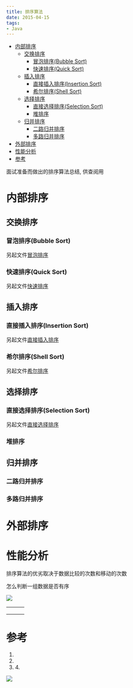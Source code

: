 ```yaml
---
title: 排序算法
date: 2015-04-15
tags:
- Java
---
```

<!-- TOC -->

- [内部排序](#内部排序)
    - [交换排序](#交换排序)
        - [冒泡排序(Bubble Sort)](#冒泡排序bubble-sort)
        - [快速排序(Quick Sort)](#快速排序quick-sort)
    - [插入排序](#插入排序)
        - [直接插入排序(Insertion Sort)](#直接插入排序insertion-sort)
        - [希尔排序(Shell Sort)](#希尔排序shell-sort)
    - [选择排序](#选择排序)
        - [直接选择排序(Selection Sort)](#直接选择排序selection-sort)
        - [堆排序](#堆排序)
    - [归并排序](#归并排序)
        - [二路归并排序](#二路归并排序)
        - [多路归并排序](#多路归并排序)
- [外部排序](#外部排序)
- [性能分析](#性能分析)
- [参考](#参考)

<!-- /TOC -->

面试准备而做出的排序算法总结, 供查阅用

# 内部排序

## 交换排序

### 冒泡排序(Bubble Sort)

另起文件[冒泡排序](./02.BubbleSort.md)

### 快速排序(Quick Sort)

另起文件[快速排序](./03.QuickSort.md)

## 插入排序

### 直接插入排序(Insertion Sort)

另起文件[直接插入排序](./04.InsertionSort.md)

### 希尔排序(Shell Sort)

另起文件[希尔排序](./05.ShellSort.md)

## 选择排序

### 直接选择排序(Selection Sort)

另起文件[直接选择排序](./06.SelectionSort.md)

### 堆排序

## 归并排序

### 二路归并排序

### 多路归并排序

# 外部排序

# 性能分析

排序算法的优劣取决于数据比较的次数和移动的次数

怎么判断一组数据是否有序

![](https://raw.githubusercontent.com/LuVx21/hexo/master/source/_posts/99.img/sort.png)

|      |      |      |
| ---- | ---- | ---- |
|      |      |      |
|      |      |      |
|      |      |      |

# 参考

1. [](https://www.cnblogs.com/onepixel/articles/7674659.html)
2. [](http://www.sorting-algorithms.com/)
3. [](http://www.atool.org/sort.php)
4.[](http://tools.jb51.net/aideddesign/paixu_ys)

[![](https://static.segmentfault.com/v-5b1df2a7/global/img/creativecommons-cc.svg)](https://creativecommons.org/licenses/by-nc-nd/4.0/)